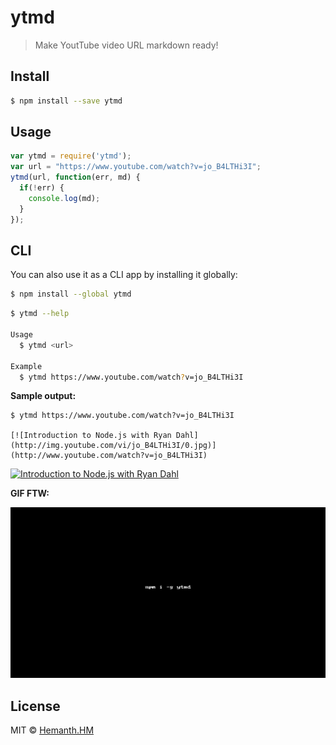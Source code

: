 # ytmd

> Make YoutTube video URL markdown ready!


## Install

```sh
$ npm install --save ytmd
```


## Usage

```js
var ytmd = require('ytmd');
var url = "https://www.youtube.com/watch?v=jo_B4LTHi3I";
ytmd(url, function(err, md) {
  if(!err) {
    console.log(md);
  }
});
```

## CLI

You can also use it as a CLI app by installing it globally:

```sh
$ npm install --global ytmd
```

```sh
$ ytmd --help

Usage
  $ ytmd <url>

Example
  $ ytmd https://www.youtube.com/watch?v=jo_B4LTHi3I
```

__Sample output:__

```
$ ytmd https://www.youtube.com/watch?v=jo_B4LTHi3I

[![Introduction to Node.js with Ryan Dahl](http://img.youtube.com/vi/jo_B4LTHi3I/0.jpg)](http://www.youtube.com/watch?v=jo_B4LTHi3I)
```

[![Introduction to Node.js with Ryan Dahl](http://img.youtube.com/vi/jo_B4LTHi3I/0.jpg)](http://www.youtube.com/watch?v=jo_B4LTHi3I)


__GIF FTW:__

![](./ytmd.gif)

## License

MIT © [Hemanth.HM](http://h3manth.com)
